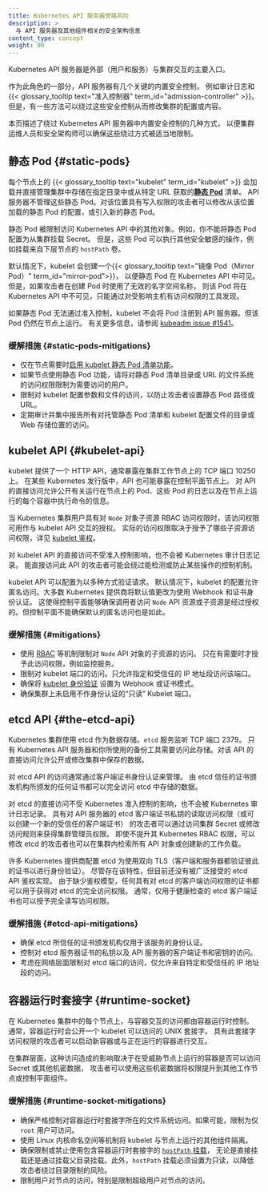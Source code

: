 ```yaml
---
title: Kubernetes API 服务器旁路风险
description: >
  与 API 服务器及其他组件相关的安全架构信息
content_type: concept
weight: 90
---
```


<!--
title: Kubernetes API Server Bypass Risks
description: >
  Security architecture information relating to the API server and other components
content_type: concept
weight: 90
-->

<!-- overview -->
<!--
The Kubernetes API server is the main point of entry to a cluster for external parties
(users and services) interacting with it.
 -->
Kubernetes API 服务器是外部（用户和服务）与集群交互的主要入口。

<!--
As part of this role, the API server has several key built-in security controls, such as
audit logging and {{< glossary_tooltip text="admission controllers" term_id="admission-controller" >}}. However, there are ways to modify the configuration
or content of the cluster that bypass these controls.
 -->
作为此角色的一部分，API 服务器有几个关键的内置安全控制，
例如审计日志和{{< glossary_tooltip text="准入控制器" term_id="admission-controller" >}}。
但是，有一些方法可以绕过这些安全控制从而修改集群的配置或内容。

<!--
This page describes the ways in which the security controls built into the
Kubernetes API server can be bypassed, so that cluster operators
and security architects can ensure that these bypasses are appropriately restricted.
 -->
本页描述了绕过 Kubernetes API 服务器中内置安全控制的几种方式，
以便集群运维人员和安全架构师可以确保这些绕过方式被适当地限制。

<!-- body -->
<!--
## Static Pods {#static-pods}
 -->
## 静态 Pod {#static-pods}

<!--
The {{< glossary_tooltip text="kubelet" term_id="kubelet" >}} on each node loads and
directly manages any manifests that are stored in a named directory or fetched from
a specific URL as [*static Pods*](/docs/tasks/configure-pod-container/static-pod) in
your cluster. The API server doesn't manage these static Pods. An attacker with write
access to this location could modify the configuration of static pods loaded from that
source, or could introduce new static Pods.
 -->
每个节点上的 {{< glossary_tooltip text="kubelet" term_id="kubelet" >}}
会加载并直接管理集群中存储在指定目录中或从特定 URL
获取的[**静态 Pod**](/zh-cn/docs/tasks/configure-pod-container/static-pod) 清单。
API 服务器不管理这些静态 Pod。对该位置具有写入权限的攻击者可以修改从该位置加载的静态 Pod 的配置，或引入新的静态 Pod。

<!--
Static Pods are restricted from accessing other objects in the Kubernetes API. For example,
you can't configure a static Pod to mount a Secret from the cluster. However, these Pods can
take other security sensitive actions, such as using `hostPath` mounts from the underlying
node.
 -->
静态 Pod 被限制访问 Kubernetes API 中的其他对象。例如，你不能将静态 Pod 配置为从集群挂载 Secret。
但是，这些 Pod 可以执行其他安全敏感的操作，例如挂载来自下层节点的 `hostPath` 卷。

<!--
By default, the kubelet creates a {{< glossary_tooltip text="mirror pod" term_id="mirror-pod">}}
so that the static Pods are visible in the Kubernetes API. However, if the attacker uses an invalid
namespace name when creating the Pod, it will not be visible in the Kubernetes API and can only
be discovered by tooling that has access to the affected host(s).
 -->
默认情况下，kubelet 会创建一个{{< glossary_tooltip text="镜像 Pod（Mirror Pod）" term_id="mirror-pod">}}，
以便静态 Pod 在 Kubernetes API 中可见。但是，如果攻击者在创建 Pod 时使用了无效的名字空间名称，
则该 Pod 将在 Kubernetes API 中不可见，只能通过对受影响主机有访问权限的工具发现。

<!--
If a static Pod fails admission control, the kubelet won't register the Pod with the
API server. However, the Pod still runs on the node. For more information, refer to
[kubeadm issue #1541](https://github.com/kubernetes/kubeadm/issues/1541#issuecomment-487331701).
 -->
如果静态 Pod 无法通过准入控制，kubelet 不会将 Pod 注册到 API 服务器。但该 Pod 仍然在节点上运行。
有关更多信息，请参阅 [kubeadm issue #1541](https://github.com/kubernetes/kubeadm/issues/1541#issuecomment-487331701)。

<!--
### Mitigations {#static-pods-mitigations}
 -->
### 缓解措施 {#static-pods-mitigations}

<!--
- Only [enable the kubelet static Pod manifest functionality](/docs/tasks/configure-pod-container/static-pod/#static-pod-creation)
   if required by the node.
- If a node uses the static Pod functionality, restrict filesystem access to the static Pod manifest directory
   or URL to users who need the access.
- Restrict access to kubelet configuration parameters and files to prevent an attacker setting
   a static Pod path or URL.
- Regularly audit and centrally report all access to directories or web storage locations that host
   static Pod manifests and kubelet configuration files.
 -->
- 仅在节点需要时[启用 kubelet 静态 Pod 清单功能](/zh-cn/docs/tasks/configure-pod-container/static-pod/#static-pod-creation)。
- 如果节点使用静态 Pod 功能，请将对静态 Pod 清单目录或 URL 的文件系统的访问权限限制为需要访问的用户。
- 限制对 kubelet 配置参数和文件的访问，以防止攻击者设置静态 Pod 路径或 URL。
- 定期审计并集中报告所有对托管静态 Pod 清单和 kubelet 配置文件的目录或 Web 存储位置的访问。

<!--
## The kubelet API {#kubelet-api}
 -->
## kubelet API {#kubelet-api}

<!--
The kubelet provides an HTTP API that is typically exposed on TCP port 10250 on cluster
worker nodes. The API might also be exposed on control plane nodes depending on the Kubernetes
distribution in use. Direct access to the API allows for disclosure of information about
the pods running on a node, the logs from those pods, and execution of commands in
every container running on the node.
-->
kubelet 提供了一个 HTTP API，通常暴露在集群工作节点上的 TCP 端口 10250 上。
在某些 Kubernetes 发行版中，API 也可能暴露在控制平面节点上。
对 API 的直接访问允许公开有关运行在节点上的 Pod、这些 Pod 的日志以及在节点上运行的每个容器中执行命令的信息。

<!--
When Kubernetes cluster users have RBAC access to `Node` object sub-resources, that access
serves as authorization to interact with the kubelet API. The exact access depends on
which sub-resource access has been granted, as detailed in
[kubelet authorization](/docs/reference/access-authn-authz/kubelet-authn-authz/#kubelet-authorization).
 -->
当 Kubernetes 集群用户具有对 `Node` 对象子资源 RBAC 访问权限时，该访问权限可用作与 kubelet API 交互的授权。
实际的访问权限取决于授予了哪些子资源访问权限，详见
[kubelet 鉴权](/zh-cn/docs/reference/access-authn-authz/kubelet-authn-authz/#kubelet-authorization)。

<!--
Direct access to the kubelet API is not subject to admission control and is not logged
by Kubernetes audit logging. An attacker with direct access to this API may be able to
bypass controls that detect or prevent certain actions.
 -->
对 kubelet API 的直接访问不受准入控制影响，也不会被 Kubernetes 审计日志记录。
能直接访问此 API 的攻击者可能会绕过能检测或防止某些操作的控制机制。

<!--
The kubelet API can be configured to authenticate requests in a number of ways.
By default, the kubelet configuration allows anonymous access. Most Kubernetes providers
change the default to use webhook and certificate authentication. This lets the control plane
ensure that the caller is authorized to access the `nodes` API resource or sub-resources.
The default anonymous access doesn't make this assertion with the control plane.
 -->
kubelet API 可以配置为以多种方式验证请求。
默认情况下，kubelet 的配置允许匿名访问。大多数 Kubernetes 提供商将默认值更改为使用 Webhook 和证书身份认证。
这使得控制平面能够确保调用者访问 `Node` API 资源或子资源是经过授权的。但控制平面不能确保默认的匿名访问也是如此。

<!--
### Mitigations
 -->
### 缓解措施 {#mitigations}

<!--
- Restrict access to sub-resources of the `nodes` API object using mechanisms such as
  [RBAC](/docs/reference/access-authn-authz/rbac/). Only grant this access when required,
  such as by monitoring services.
- Restrict access to the kubelet port. Only allow specified and trusted IP address
  ranges to access the port.
- Ensure that [kubelet authentication](/docs/reference/access-authn-authz/kubelet-authn-authz/#kubelet-authentication).
  is set to webhook or certificate mode.
- Ensure that the unauthenticated "read-only" Kubelet port is not enabled on the cluster.
 -->
- 使用 [RBAC](/zh-cn/docs/reference/access-authn-authz/rbac/) 等机制限制对 `Node` API 对象的子资源的访问。
  只在有需要时才授予此访问权限，例如监控服务。
- 限制对 kubelet 端口的访问。只允许指定和受信任的 IP 地址段访问该端口。
- 确保将
  [kubelet 身份验证](/zh-cn/docs/reference/access-authn-authz/kubelet-authn-authz/#kubelet-authentication)
  设置为 Webhook 或证书模式。
- 确保集群上未启用不作身份认证的“只读” Kubelet 端口。

<!--
## The etcd API
 -->
## etcd API {#the-etcd-api}

<!--
Kubernetes clusters use etcd as a datastore. The `etcd` service listens on TCP port 2379.
The only clients that need access are the Kubernetes API server and any backup tooling
that you use. Direct access to this API allows for disclosure or modification of any
data held in the cluster.
 -->
Kubernetes 集群使用 etcd 作为数据存储。`etcd` 服务监听 TCP 端口 2379。
只有 Kubernetes API 服务器和你所使用的备份工具需要访问此存储。对该 API 的直接访问允许公开或修改集群中保存的数据。

<!--
Access to the etcd API is typically managed by client certificate authentication.
Any certificate issued by a certificate authority that etcd trusts allows full access
to the data stored inside etcd.
 -->
对 etcd API 的访问通常通过客户端证书身份认证来管理。
由 etcd 信任的证书颁发机构所颁发的任何证书都可以完全访问 etcd 中存储的数据。

<!--
Direct access to etcd is not subject to Kubernetes admission control and is not logged
by Kubernetes audit logging. An attacker who has read access to the API server's
etcd client certificate private key (or can create a new trusted client certificate) can gain
cluster admin rights by accessing cluster secrets or modifying access rules. Even without
elevating their Kubernetes RBAC privileges, an attacker who can modify etcd can retrieve any API object
or create new workloads inside the cluster.
 -->
对 etcd 的直接访问不受 Kubernetes 准入控制的影响，也不会被 Kubernetes 审计日志记录。
具有对 API 服务器的 etcd 客户端证书私钥的读取访问权限（或可以创建一个新的受信任的客户端证书）
的攻击者可以通过访问集群 Secret 或修改访问规则来获得集群管理员权限。
即使不提升其 Kubernetes RBAC 权限，可以修改 etcd 的攻击者也可以在集群内检索所有 API 对象或创建新的工作负载。

<!--
Many Kubernetes providers configure
etcd to use mutual TLS (both client and server verify each other's certificate for authentication).
There is no widely accepted implementation of authorization for the etcd API, although
the feature exists. Since there is no authorization model, any certificate
with client access to etcd can be used to gain full access to etcd. Typically, etcd client certificates
that are only used for health checking can also grant full read and write access.
 -->
许多 Kubernetes 提供商配置 etcd 为使用双向 TLS（客户端和服务器都验证彼此的证书以进行身份验证）。
尽管存在该特性，但目前还没有被广泛接受的 etcd API 鉴权实现。
由于缺少鉴权模型，任何具有对 etcd 的客户端访问权限的证书都可以用于获得对 etcd 的完全访问权限。
通常，仅用于健康检查的 etcd 客户端证书也可以授予完全读写访问权限。

<!--
### Mitigations {#etcd-api-mitigations}
 -->
### 缓解措施 {#etcd-api-mitigations}

<!--
- Ensure that the certificate authority trusted by etcd is used only for the purposes of
  authentication to that service.
- Control access to the private key for the etcd server certificate, and to the API server's
  client certificate and key.
- Consider restricting access to the etcd port at a network level, to only allow access
  from specified and trusted IP address ranges.
 -->
- 确保 etcd 所信任的证书颁发机构仅用于该服务的身份认证。
- 控制对 etcd 服务器证书的私钥以及 API 服务器的客户端证书和密钥的访问。
- 考虑在网络层面限制对 etcd 端口的访问，仅允许来自特定和受信任的 IP 地址段的访问。

<!--
## Container runtime socket {#runtime-socket}
 -->
## 容器运行时套接字 {#runtime-socket}

<!--
On each node in a Kubernetes cluster, access to interact with containers is controlled
by the container runtime (or runtimes, if you have configured more than one). Typically,
the container runtime exposes a Unix socket that the kubelet can access. An attacker with
access to this socket can launch new containers or interact with running containers.
 -->
在 Kubernetes 集群中的每个节点上，与容器交互的访问都由容器运行时控制。
通常，容器运行时会公开一个 kubelet 可以访问的 UNIX 套接字。
具有此套接字访问权限的攻击者可以启动新容器或与正在运行的容器进行交互。

<!--
At the cluster level, the impact of this access depends on whether the containers that
run on the compromised node have access to Secrets or other confidential
data that an attacker could use to escalate privileges to other worker nodes or to
control plane components.
 -->
在集群层面，这种访问造成的影响取决于在受威胁节点上运行的容器是否可以访问 Secret 或其他机密数据，
攻击者可以使用这些机密数据将权限提升到其他工作节点或控制平面组件。

<!--
### Mitigations {#runtime-socket-mitigations}
 -->
### 缓解措施 {#runtime-socket-mitigations}

<!--
- Ensure that you tightly control filesystem access to container runtime sockets.
   When possible, restrict this access to the `root` user.
- Isolate the kubelet from other components running on the node, using
   mechanisms such as Linux kernel namespaces.
- Ensure that you restrict or forbid the use of [`hostPath` mounts](/docs/concepts/storage/volumes/#hostpath)
   that include the container runtime socket, either directly or by mounting a parent
   directory. Also `hostPath` mounts must be set as read-only to mitigate risks
   of attackers bypassing directory restrictions.
- Restrict user access to nodes, and especially restrict superuser access to nodes.
-->
- 确保严格控制对容器运行时套接字所在的文件系统访问。如果可能，限制为仅 `root` 用户可访问。
- 使用 Linux 内核命名空间等机制将 kubelet 与节点上运行的其他组件隔离。
- 确保限制或禁止使用包含容器运行时套接字的 [`hostPath` 挂载](/zh-cn/docs/concepts/storage/volumes/#hostpath)，
  无论是直接挂载还是通过挂载父目录挂载。此外，`hostPath` 挂载必须设置为只读，以降低攻击者绕过目录限制的风险。
- 限制用户对节点的访问，特别是限制超级用户对节点的访问。

